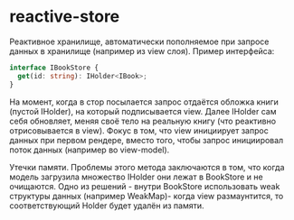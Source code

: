 # reactive-store  

Реактивное хранилище, автоматически пополняемое при запросе данных в хранилище (например из view слоя). Пример интерфейса:

```ts
interface IBookStore {
  get(id: string): IHolder<IBook>;
}
```

На момент, когда в стор посылается запрос отдаётся обложка книги (пустой IHolder), на который подписывается view. Далее IHolder сам себя обновляет, меняя своё тело на реальную книгу (что реактивно отрисовывается в view). Фокус в том, что view инициирует запрос данных при первом рендере, вместо того, чтобы запрос инициировал поток данных (например во view-model).  

Утечки памяти. Проблемы этого метода заключаются в том, что когда модель загрузила множество IHolder они лежат в BookStore и не очищаются. Одно из решений - внутри BookStore использовать weak структуры данных (например WeakMap)- когда view размаунтится, то соответствующий Holder будет удалён из памяти.  

